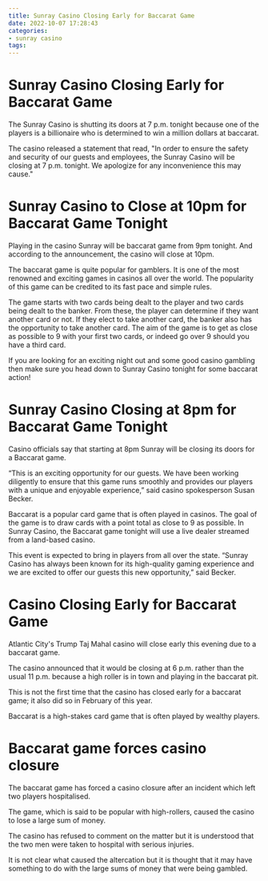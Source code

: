 ```yaml
---
title: Sunray Casino Closing Early for Baccarat Game 
date: 2022-10-07 17:28:43
categories:
- sunray casino
tags:
---
```



#  Sunray Casino Closing Early for Baccarat Game 

The Sunray Casino is shutting its doors at 7 p.m. tonight because one of the players is a billionaire who is determined to win a million dollars at baccarat.

The casino released a statement that read, "In order to ensure the safety and security of our guests and employees, the Sunray Casino will be closing at 7 p.m. tonight. We apologize for any inconvenience this may cause."


#  Sunray Casino to Close at 10pm for Baccarat Game Tonight 

Playing in the casino Sunray will be baccarat game from 9pm tonight. And according to the announcement, the casino will close at 10pm.

The baccarat game is quite popular for gamblers. It is one of the most renowned and exciting games in casinos all over the world. The popularity of this game can be credited to its fast pace and simple rules.

The game starts with two cards being dealt to the player and two cards being dealt to the banker. From these, the player can determine if they want another card or not. If they elect to take another card, the banker also has the opportunity to take another card. The aim of the game is to get as close as possible to 9 with your first two cards, or indeed go over 9 should you have a third card.

If you are looking for an exciting night out and some good casino gambling then make sure you head down to Sunray Casino tonight for some baccarat action!

#  Sunray Casino Closing at 8pm for Baccarat Game Tonight 

Casino officials say that starting at 8pm Sunray will be closing its doors for a Baccarat game.

“This is an exciting opportunity for our guests. We have been working diligently to ensure that this game runs smoothly and provides our players with a unique and enjoyable experience,” said casino spokesperson Susan Becker.

Baccarat is a popular card game that is often played in casinos. The goal of the game is to draw cards with a point total as close to 9 as possible. In Sunray Casino, the Baccarat game tonight will use a live dealer streamed from a land-based casino.

This event is expected to bring in players from all over the state. “Sunray Casino has always been known for its high-quality gaming experience and we are excited to offer our guests this new opportunity,” said Becker.

#  Casino Closing Early for Baccarat Game 

Atlantic City's Trump Taj Mahal casino will close early this evening due to a baccarat game.

The casino announced that it would be closing at 6 p.m. rather than the usual 11 p.m. because a high roller is in town and playing in the baccarat pit.

This is not the first time that the casino has closed early for a baccarat game; it also did so in February of this year.

Baccarat is a high-stakes card game that is often played by wealthy players.

#  Baccarat game forces casino closure

The baccarat game has forced a casino closure after an incident which left two players hospitalised.

The game, which is said to be popular with high-rollers, caused the casino to lose a large sum of money.

The casino has refused to comment on the matter but it is understood that the two men were taken to hospital with serious injuries.

It is not clear what caused the altercation but it is thought that it may have something to do with the large sums of money that were being gambled.